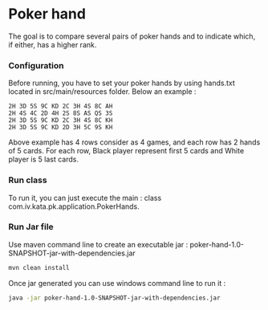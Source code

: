# Poker hand

The goal is to compare several pairs of poker hands and to indicate which, if either, has a higher rank.

### Configuration

Before running, you have to set your poker hands by using hands.txt located in src/main/resources folder. Below an
example :

```
2H 3D 5S 9C KD 2C 3H 4S 8C AH
2H 4S 4C 2D 4H 2S 8S AS QS 3S
2H 3D 5S 9C KD 2C 3H 4S 8C KH
2H 3D 5S 9C KD 2D 3H 5C 9S KH
```

Above example has 4 rows consider as 4 games, and each row has 2 hands of 5 cards. For each row, Black player represent
first 5 cards and White player is 5 last cards.

### Run class

To run it, you can just execute the main : class com.iv.kata.pk.application.PokerHands.

### Run Jar file

Use maven command line to create an executable jar : poker-hand-1.0-SNAPSHOT-jar-with-dependencies.jar

```bash
mvn clean install
```

Once jar generated you can use windows command line to run it :

```bash
java -jar poker-hand-1.0-SNAPSHOT-jar-with-dependencies.jar
```